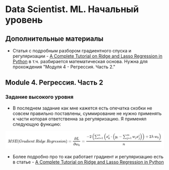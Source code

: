 # Data Scientist. ML. Начальный уровень
## Дополнительные материалы
* Статья с подробным разбором градиентного спуска и регуляризации - [A Complete Tutorial on Ridge and Lasso Regression in Python](https://www.analyticsvidhya.com/blog/2016/01/ridge-lasso-regression-python-complete-tutorial/) в т.ч. разбирается математическая основа. Нужна для прохождения "Модуля 4 - Регрессия. Часть 2."  
  
## Module 4. Регрессия. Часть 2  
### Задание высокого уровня
* В последнем задание как мне кажется есть опечатка скобки не совсем правильно поставлены, суммирование не нужно применять к части которая ответственна за регуляризацию. Я применял следующую функцию:  
<img src='img/ml-04-MSE-gradient-ridge.jpg' alt="MSE(Gradient Ridge Regression)">  
  
* Более подробно про то как работает градиент и регуляризацию есть в статье - [A Complete Tutorial on Ridge and Lasso Regression in Python](https://www.analyticsvidhya.com/blog/2016/01/ridge-lasso-regression-python-complete-tutorial/)